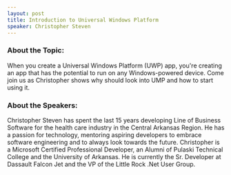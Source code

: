 ```yaml
---
layout: post
title: Introduction to Universal Windows Platform
speaker: Christopher Steven
---
```


### About the Topic: 
When you create a Universal Windows Platform (UWP) app, you're creating an app that has the potential to run on any Windows-powered device. Come join us as Christopher shows why should look into UMP and how to start using it.

### About the Speakers:
Christopher Steven has spent the last 15 years developing Line of Business Software for the health care industry in the Central Arkansas Region. He has a passion for technology, mentoring aspiring developers to embrace software engineering and to always look towards the future. Christopher is a Microsoft Certified Professional Developer, an Alumni of Pulaski Technical College and the University of Arkansas. He is currently the Sr. Developer at Dassault Falcon Jet and the VP of the Little Rock .Net User Group.
